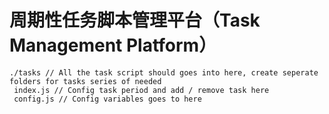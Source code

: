# 周期性任务脚本管理平台（Task Management Platform）

```
./tasks // All the task script should goes into here, create seperate folders for tasks series of needed
 index.js // Config task period and add / remove task here
 config.js // Config variables goes to here
```